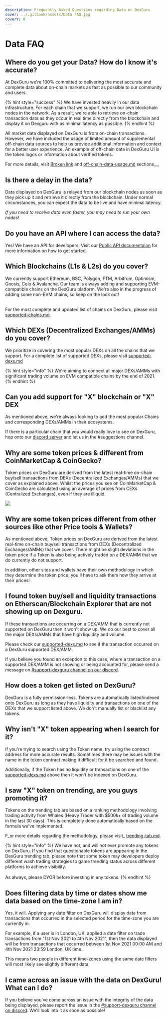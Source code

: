 ```yaml
---
description: Frequently Asked Questions regarding Data on DexGuru
cover: ../.gitbook/assets/Data FAQ.jpg
coverY: 0
---
```


# Data FAQ

## Where do you get your Data? How do I know it's accurate?

At DexGuru we're 100% committed to delivering the most accurate and complete data about on-chain markets as fast as possible to our community and users.

{% hint style="success" %}
We have invested heavily in our data infrastructure. For each chain that we support, we run our own blockchain nodes in the network. As a result, we're able to retrieve on-chain transaction data as they occur in real time directly from the blockchain and display it on Dexguru with as minimal latency as possible.
{% endhint %}

All market data displayed on DexGuru is from on-chain transactions. However, we have included the usage of limited amount of supplemental off-chain data sources to help us provide additional information and context for a better user experience. An example of off-chain data in DexGuru UI is the token logos or information about verified tokens.

For more details, visit [Broken link](broken-reference "mention") and [off-chain-data-usage.md](off-chain-data-usage.md "mention") sections_._

## Is there a delay in the data?

Data displayed on DexGuru is relayed from our blockchain nodes as soon as they pick up it and retrieve it directly from the blockchain. Under normal circumstances, you can expect the data to be live and have minimal latency.

_If you need to receive data even faster, you may need to run your own nodes!_

## Do you have an API where I can access the data?

Yes! We have an API for developers. Visit our [Public API documentaion](https://api.dev.dex.guru/docs) for more information on how to get started.&#x20;

## Which Blockchains (L1s & L2s) do you cover?

We currently support Ethereum, BSC, Polygon, FTM, Arbitrum, Optimism, Gnosis, Celo & Avalanche. Our team is always adding and supporting EVM-compatible chains on the DexGuru platform. We're also in the progress of adding some non-EVM chains, so keep on the look out!

\
For the most complete and updated list of chains on DexGuru, please visit [supported-chains.md](supported-chains.md "mention").

## Which DEXs (Decentralized Exchanges/AMMs) do you cover?

We prioritize in covering the most popular DEXs on all the chains that we support. For a complete list of supported DEXs, please visit [supported-dexs.md](supported-dexs.md "mention")

{% hint style="info" %}
We're aiming to connect all major DEXs/AMMs with significant trading volume on EVM compatible chains by the end of 2021.&#x20;
{% endhint %}

## Can you add support for "X" blockchain or "X" DEX

As mentioned above, we're always looking to add the most popular Chains and corresponding DEXs/AMMs in their ecosystems.&#x20;

If there is a particular chain that you would really love to see on DexGuru, hop onto our [discord server](https://discord.com/invite/dPW8fzwzz9) and let us in the #suggestions channel.

## Why are some token prices & different from CoinMarketCap & CoinGecko?

Token prices on DexGuru are derived from the latest real-time on-chain buy/sell transactions from DEXs (Decentralized Exchanges/AMMs) that we cover as explained above. Whilst the prices you see on CoinMarketCap & CoinGecko are calculated using an average of prices from CEXs (Centralized Exchanges), even if they are illiquid.

![](../.gitbook/assets/SafeMoon\_price\_today\_\_chart\_\_market\_cap\_\_\_news\_\_\_CoinGecko.png)

## Why are some token prices different from other sources like other Price tools & Wallets?

As mentioned above, Token prices on DexGuru are derived from the latest real-time on-chain buy/sell transactions from DEXs (Decentralized Exchanges/AMMs) that we cover. There might be slight deviations in the token price if a Token is also being actively traded on a DEX/AMM that we do currently do not support.

In addition, other sites and wallets have their own methodology in which they determine the token price, you'll have to ask them how they arrive at their prices!

## I found token buy/sell and liquidity transactions on Etherscan/Blockchain Explorer that are not showing up on Dexguru.

If these transactions are occurring on a DEX/AMM that is currently not supported on DexGuru then it won't show up. We do our best to cover all the major DEXs/AMMs that have high liquidity and volume.&#x20;

Please check our [supported-dexs.md](supported-dexs.md "mention") to see if the transaction occurred on a DexGuru supported DEX/AMM.&#x20;

If you believe you found an exception to this case, where a transaction on a supported DEX/AMM is not showing or being accounted for, please send a message on [#support-dexguru channel on our discord](https://discord.com/invite/dPW8fzwzz9).

## How does a token get listed on DexGuru?

DexGuru is a fully permission-less. Tokens are automatically listed/indexed onto DexGuru as long as they have liquidity and transactions on one of the DEXs that we support listed above. We don't manually list or blacklist any tokens.

## Why isn't "X" token appearing when I search for it?

If you're trying to search using the Token name, try using the contract address for more accurate results. Sometimes there may be issues with the name in the token contract making it difficult for it be searched and found.&#x20;

Additionally, if the Token has no liquidity or transactions on one of the [supported-dexs.md](supported-dexs.md "mention") above then it won't be indexed on DexGuru.

## I saw "X" token on trending, are you guys promoting it?

Tokens on the trending tab are based on a ranking methodology involving trading activity from Whales (Heavy Trader with $500k+ of trading volume in the last 30 days). This is completely done automatically based on the formula we've implemented.&#x20;

F_or more details regarding the methodology, please visit_ [trending-tab.md](../features/trending-tab.md "mention")_._

{% hint style="info" %}
We have not, and will not ever promote any tokens on DexGuru. If you find that questionable tokens are appearing in the DexGuru trending tab, please note that some token may developers deploy different wash trading strategies to game trending status across different platforms to achieve visibility. \
\
As always, please DYOR before investing in any tokens.
{% endhint %}

## Does **filtering data by time or dates show me data based on the time-zone I am in?**

Yes, it will. Applying any date filter on DexGuru will display data from transactions that occurred in the selected period for the time-zone you are currently in.

For example, if a user is in London, UK, applied a date filter on trade transactions from "1st Nov 2021 to 4th Nov 2021", then the data displayed will be from transactions that occurred between 1st Nov 2021 00:00 AM and 4th Nov 2021 23:59 London, UK time.

This means two people in different time-zones using the same date filters will most likely see slightly different data.

## I came across an issue with the data on DexGuru! What can I do?

If you believe you've come across an issue with the integrity of the data being displayed, please report the issue in the [#support-dexguru channel on discord](https://discord.com/invite/dPW8fzwzz9). We'll look into it as soon as possible!
